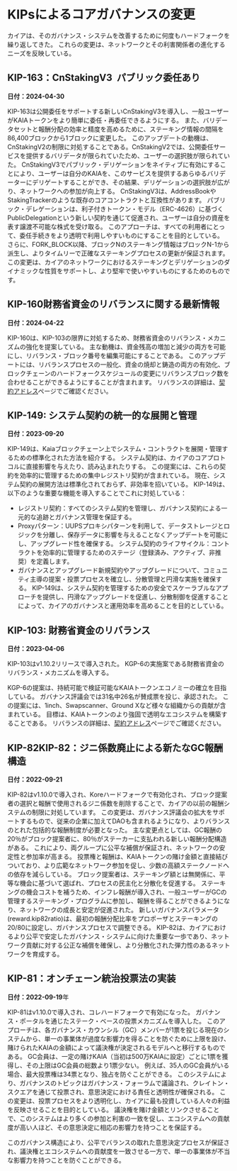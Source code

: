# KIPsによるコアガバナンスの変更

カイアは、そのガバナンス・システムを改善するために何度もハードフォークを繰り返してきた。 これらの変更は、ネットワークとその利害関係者の進化するニーズを反映している。

## KIP-163：CnStakingV3  パブリック委任あり<a id="KIP-163"></a>

**日付：2024-04-30**

KIP-163は公開委任をサポートする新しいCnStakingV3を導入し、一般ユーザーがKAIAトークンをより簡単に委任・再委任できるようにする。 また、バリデータセットと報酬分配の効率と精度を高めるために、ステーキング情報の間隔を86,400ブロックから1ブロックに変更した。
このアップデートの動機は、CnStakingV2の制限に対処することである。CnStakingV2では、公開委任サービスを提供するバリデータが限られていたため、ユーザーの選択肢が限られていた。 CnStakingV3でパブリック・デリゲーションをネイティブに有効にすることにより、ユーザーは自分のKAIAを、このサービスを提供するあらゆるバリデーターにデリゲートすることができ、その結果、デリゲーションの選択肢が広がり、ネットワークへの参加が向上する。
CnStakingV3は、AddressBookやStakingTrackerのような既存のコアコントラクトと互換性があります。 パブリック・デレゲーションは、利子付きトークン・モデル（ERC-4626）に基づくPublicDelegationという新しい契約を通じて促進され、ユーザーは自分の資産を表す譲渡不可能な株式を受け取る。 このアプローチは、すべての利用者にとって、委任手続きをより透明で利用しやすいものにすることを目的としている。
さらに、FORK_BLOCK以降、ブロックNのステーキング情報はブロックN-1から派生し、よりタイムリーで正確なステーキングプロセスの更新が保証されます。 この変更は、カイアのネットワークにおけるステーキングとデリゲーションのダイナミックな性質をサポートし、より堅牢で使いやすいものにするためのものです。

## KIP-160財務省資金のリバランスに関する最新情報<a id="KIP-160"></a>

**日付：2024-04-22**

KIP-160は、KIP-103の限界に対処するため、財務省資金のリバランス・メカニズムの強化を提案している。 主な動機は、資金残高の増加と減少の両方を可能にし、リバランス・ブロック番号を編集可能にすることである。 このアップデートには、リバランスプロセスの一般化、資金の焼却と鋳造の両方の有効化、ブロックチェーンのハードフォークスケジュールの変更にリバランスブロック数を合わせることができるようにすることが含まれます。 リバランスの詳細は、[契約アドレス](../../references/contract-addresses.md)ページでご確認ください。

## KIP-149: システム契約の統一的な展開と管理<a id="KIP-149"></a>

**日付：2023-09-20**

KIP-149は、Kaiaブロックチェーン上でシステム・コントラクトを展開・管理するための標準化された方法を紹介する。 システム契約は、カイアのコアプロトコルに直接影響を与えたり、読み込まれたりする。 この提案には、これらの契約を効率的に管理するための集中レジストリ契約が含まれている。 現在、システム契約の展開方法は標準化されておらず、非効率を招いている。 KIP-149は、以下のような重要な機能を導入することでこれに対処している：

- レジストリ契約：すべてのシステム契約を管理し、ガバナンス契約による一元的な追跡とガバナンス管理を保証する。
- Proxyパターン：UUPSプロキシパターンを利用して、データストレージとロジックを分離し、保存データに影響を与えることなくアップデートを可能にし、アップグレード性を確保する。
  システム契約のライフサイクル：コントラクトを効率的に管理するためのステージ（登録済み、アクティブ、非推奨）を定義します。
- ガバナンスとアップグレード新規契約やアップグレードについて、コミュニティ主導の提案・投票プロセスを確立し、分散管理と円滑な実施を確保する。
  KIP-149は、システム契約を管理するための安全でスケーラブルなアプローチを提供し、円滑なアップグレードを促進し、分散制御を促進することによって、カイアのガバナンスと運用効率を高めることを目的としている。

## KIP-103: 財務省資金のリバランス<a id="KIP-103"></a>

**日付：2023-04-06**

KIP-103はv1.10.2リリースで導入された。 KGP-6の実施案である財務省資金のリバランス・メカニズムを導入する。

KGP-6の提案は、持続可能で検証可能なKAIAトークンエコノミーの確立を目指している。 ガバナンス評議会では31名中26名が賛成票を投じ、承認された。 この提案には、1inch、Swapscanner、Ground Xなど様々な組織からの貢献が含まれている。 目標は、KAIAトークンのより強固で透明なエコシステムを構築することである。 リバランスの詳細は、[契約アドレス](../../references/contract-addresses)ページでご確認ください。

## KIP-82KIP-82：ジニ係数廃止による新たなGC報酬構造<a id="KIP-82"></a>

**日付：2022-09-21**

KIP-82はv1.10.0で導入され、Koreハードフォークで有効化され、ブロック提案者の選択と報酬で使用されるジニ係数を削除することで、カイアの以前の報酬システムの制限に対処しています。 この変更は、ガバナンス評議会の拡大をサポートするもので、従来の企業に加えてDAOも含まれるようになり、よりバランスのとれた包括的な報酬制度が必要となった。
主な変更点としては、GC報酬の20％がブロック提案者に、80％がステーカーに支払われる新しい報酬分配構造がある。 これにより、両グループに公平な補償が保証され、ネットワークの安定性と参加率が高まる。 投票権と報酬は、KAIAトークンの賭け金額と直接結びついており、より広範なネットワーク参加を促し、少数の高額ステークノードへの依存を減らしている。 ブロック提案者は、ステーキング額とは無関係に、平等な機会に基づいて選ばれ、プロセスの民主化と分散化を促進する。
ステーキングの機会コストを補うため、インフレ報酬が導入され、一般ユーザーがGCの管理するステーキング・プログラムに参加し、報酬を得ることができるようになり、ネットワークの成長と安定が促進された。
新しいガバナンスパラメータ(reward.kip82ratio)は、最初の報酬分配比率をプロポーザとステーキングの20/80に設定し、ガバナンスプロセスで調整できる。
KIP-82は、カイアにおけるより公平で安定したガバナンス・システムに向けた重要な一歩であり、ネットワーク貢献に対する公正な補償を確保し、より分散化された弾力性のあるネットワークを育成する。

## KIP-81：オンチェーン統治投票法の実装<a id="KIP-81"></a>

**日付：2022-09-19**年

KIP-81はv1.10.0で導入され、コレハードフォークで有効になった。 ガバナンス・ポータルを通じたステーク・ベースの投票メカニズムを導入した。 このアプローチは、各ガバナンス・カウンシル（GC）メンバーが1票を投じる現在のシステムから、単一の事業体が過度な影響力を得ることを防ぐために上限を設け、賭けられたKAIAの金額によって議決権が決定されるモデルへと移行するものである。
GC会員は、一定の賭けKAIA（当初は500万KAIAに設定）ごとに1票を獲得し、その上限はGC会員の総数より1票少ない。 例えば、35人のGC会員がいる場合、最大投票権は34票となり、独占を防ぐことができる。
このシステムにより、ガバナンスのトピックはガバナンス・フォーラムで議論され、クレイトン・スクエアを通じて投票され、意思決定における責任と透明性が確保される。
この変更は、投票プロセスをより透明化し、カイアに最も投資している人々の利益を反映させることを目的としている。 議決権を賭け金額とリンクさせることで、このシステムはより多くの参加と利害の一致を促し、エコシステムへの貢献度が高い人ほど、その意思決定に相応の影響力を持つことを保証する。

このガバナンス構造により、公平でバランスの取れた意思決定プロセスが保証され、議決権とエコシステムへの貢献度を一致させる一方で、単一の事業体が不当な影響力を持つことを防ぐことができる。
